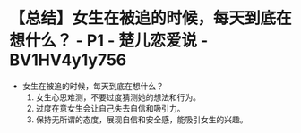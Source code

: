# 【总结】女生在被追的时候，每天到底在想什么？ - P1 - 楚儿恋爱说 - BV1HV4y1y756

-   女生在被追的时候，每天到底在想什么？
    1.  女生心思难测，不要过度猜测她的想法和行为。
    2.  过度在意女生会让自己失去自信和吸引力。
    3.  保持无所谓的态度，展现自信和安全感，能吸引女生的兴趣。
